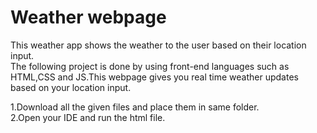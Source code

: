 # Weather webpage
This weather app shows the weather to the user based on their location input.<br>
The following project is done by using front-end languages such as HTML,CSS and JS.This webpage gives you real time weather updates based on your location input.

1.Download all the given files and place them in same folder.<br>
2.Open your IDE and run the html file.
